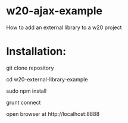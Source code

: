 # w20-ajax-example
How to add an external library to a w20 project

# Installation:

git clone repository

cd w20-external-library-example

sudo npm install


grunt connect 

open browser at http://localhost:8888
